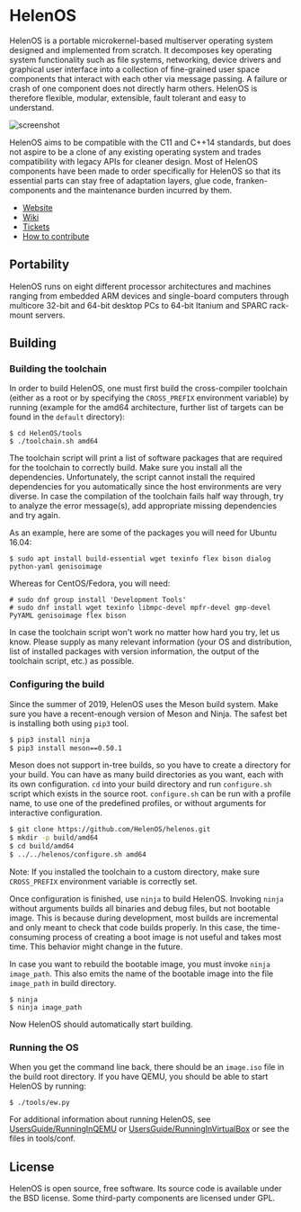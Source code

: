 # HelenOS

HelenOS is a portable microkernel-based multiserver operating
system designed and implemented from scratch. It decomposes key
operating system functionality such as file systems, networking,
device drivers and graphical user interface into a collection of
fine-grained user space components that interact with each other
via message passing. A failure or crash of one component does not
directly harm others. HelenOS is therefore flexible, modular,
extensible, fault tolerant and easy to understand.

![screenshot](http://www.helenos.org/raw-attachment/wiki/Screenshots/screenshot.png "Screenshot")

HelenOS aims to be compatible with the C11 and C++14 standards, but does not
aspire to be a clone of any existing operating system and trades compatibility
with legacy APIs for cleaner design. Most of HelenOS components have been made
to order specifically for HelenOS so that its essential parts can stay free of
adaptation layers, glue code, franken-components and the maintenance burden
incurred by them.

* [Website](http://helenos.org)
* [Wiki](http://helenos.org/wiki)
* [Tickets](http://www.helenos.org/report/1)
* [How to contribute](http://www.helenos.org/wiki/HowToContribute)

## Portability

HelenOS runs on eight different processor architectures and machines ranging
from embedded ARM devices and single-board computers through multicore 32-bit
and 64-bit desktop PCs to 64-bit Itanium and SPARC rack-mount servers.

## Building

### Building the toolchain

In order to build HelenOS, one must first build the cross-compiler toolchain
(either as a root or by specifying the `CROSS_PREFIX` environment variable)
by running (example for the amd64 architecture, further list of targets can be
found in the `default` directory):

```
$ cd HelenOS/tools
$ ./toolchain.sh amd64
```

The toolchain script will print a list of software packages that are required
for the toolchain to correctly build. Make sure you install all the dependencies.
Unfortunately, the script cannot install the required dependencies for you automatically
since the host environments are very diverse. In case the compilation of the toolchain
fails half way through, try to analyze the error message(s), add appropriate missing
dependencies and try again.

As an example, here are some of the packages you will need for Ubuntu 16.04:

```
$ sudo apt install build-essential wget texinfo flex bison dialog python-yaml genisoimage
```

Whereas for CentOS/Fedora, you will need:

```
# sudo dnf group install 'Development Tools'
# sudo dnf install wget texinfo libmpc-devel mpfr-devel gmp-devel PyYAML genisoimage flex bison
```
In case the toolchain script won't work no matter how hard you try, let us know.
Please supply as many relevant information (your OS and distribution, list of
installed packages with version information, the output of the toolchain script, etc.) as
possible.

### Configuring the build

Since the summer of 2019, HelenOS uses the Meson build system.
Make sure you have a recent-enough version of Meson and Ninja.
The safest bet is installing both using `pip3` tool.

```sh
$ pip3 install ninja
$ pip3 install meson==0.50.1
```

Meson does not support in-tree builds, so you have to create a directory
for your build. You can have as many build directories as you want, each with
its own configuration. `cd` into your build directory and run `configure.sh`
script which exists in the source root. `configure.sh` can be run with a profile
name, to use one of the predefined profiles, or without arguments for interactive
configuration.

```sh
$ git clone https://github.com/HelenOS/helenos.git
$ mkdir -p build/amd64
$ cd build/amd64
$ ../../helenos/configure.sh amd64
```

Note: If you installed the toolchain to a custom directory, make sure `CROSS_PREFIX`
environment variable is correctly set.

Once configuration is finished, use `ninja` to build HelenOS.
Invoking `ninja` without arguments builds all binaries and
debug files, but not bootable image. This is because during
development, most builds are incremental and only meant to check
that code builds properly. In this case, the time-consuming process of
creating a boot image is not useful and takes most time. This behavior
might change in the future.

In case you want to rebuild the bootable image, you must invoke
`ninja image_path`. This also emits the name of the bootable image into the
file `image_path` in build directory.

```
$ ninja
$ ninja image_path
```

Now HelenOS should automatically start building.

### Running the OS

When you get the command line back, there should be an `image.iso` file in the build
root directory. If you have QEMU, you should be able to start HelenOS by running:

```
$ ./tools/ew.py
```

For additional information about running HelenOS, see
[UsersGuide/RunningInQEMU](http://www.helenos.org/wiki/UsersGuide/RunningInQEMU) or
[UsersGuide/RunningInVirtualBox](http://www.helenos.org/wiki/UsersGuide/RunningInVirtualBox) or
see the files in tools/conf.

## License

HelenOS is open source, free software. Its source code is available under
the BSD license. Some third-party components are licensed under GPL.
